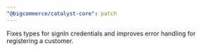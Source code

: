 ```yaml
---
"@bigcommerce/catalyst-core": patch
---
```


Fixes types for signIn credentials and improves error handling for registering a customer.
